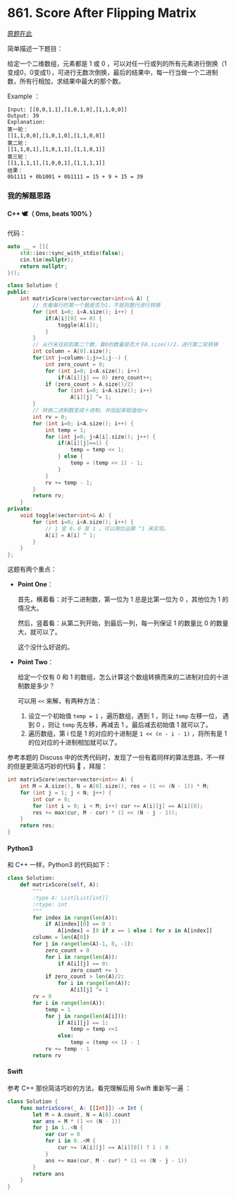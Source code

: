# 861. Score After Flipping Matrix

[原题在此](https://leetcode.com/problems/score-after-flipping-matrix/)

简单描述一下题目：

给定一个二维数组，元素都是 1 或 0 ，可以对任一行或列的所有元素进行倒换（1变成0，0变成1），可进行无数次倒换，最后的结果中，每一行当做一个二进制数，所有行相加，求结果中最大的那个数。

Example ：

```
Input: [[0,0,1,1],[1,0,1,0],[1,1,0,0]]
Output: 39
Explanation:
第一轮：
[[1,1,0,0],[1,0,1,0],[1,1,0,0]]
第二轮：
[[1,1,0,1],[1,0,1,1],[1,1,0,1]]
第三轮：
[[1,1,1,1],[1,0,0,1],[1,1,1,1]]
结果：
0b1111 + 0b1001 + 0b1111 = 15 + 9 + 15 = 39
```

### 我的解题思路

#### C++ 🕊（ 0ms, beats 100% ）

代码：

```c++
auto __ = []{
    std::ios::sync_with_stdio(false);
    cin.tie(nullptr);
    return nullptr;
}();

class Solution {
public:
    int matrixScore(vector<vector<int>>& A) {
        // 先看每行的第一个数是否为1，不是则整行进行转换
        for (int i=0; i<A.size(); i++) {
            if(A[i][0] == 0) {
                toggle(A[i]);
            }
        }
        // 从行末往前到第二个数，看0的数量是否大于A.size()/2，进行第二轮转换
        int column = A[0].size();
        for(int j=column-1;j>=1;j--) {
            int zero_count = 0;
            for (int i=0; i<A.size(); i++)
                if(A[i][j] == 0) zero_count++;
            if (zero_count > A.size()/2)
                for (int i=0; i<A.size(); i++)
                    A[i][j] ^= 1;
        }
        // 转换二进制数变成十进制，并加起来赋值给rv
        int rv = 0;
        for (int i=0; i<A.size(); i++) {
            int temp = 1;
            for (int j=0; j<A[i].size(); j++) {
                if(A[i][j]==1) {
                    temp = temp << 1;
                } else {
                    temp = (temp << 1) - 1;
                }
            }
            rv += temp - 1;
        }
        return rv;
    }
private:
    void toggle(vector<int>& A) {
        for (int i=0; i<A.size(); i++) {
            // 1 变 0，0 变 1 。可以用位运算 ^1 来实现。
            A[i] = A[i] ^ 1;
        }
    }
};
```

这题有两个重点：

- **Point One**：

  首先，横着看：对于二进制数，第一位为 1 总是比第一位为 0 ，其他位为 1 的情况大。

  然后，竖着看：从第二列开始，到最后一列，每一列保证 1 的数量比 0 的数量大，就可以了。

  这个没什么好说的。

- **Point Two**：

  给定一个仅有 0 和 1 的数组，怎么计算这个数组转换而来的二进制对应的十进制数是多少？

  可以用 `<<` 来解，有两种方法：

  1. 设立一个初始值 `temp = 1` ，遍历数组，遇到 1 ，则让 `temp` 左移一位， 遇到 0 ，则让 `temp` 先左移，再减去 1 。最后减去初始值 1 就可以了。
  2. 遍历数组，第 i 位是 1 的对应的十进制是 `1 << (n - i - 1)` ，将所有是 1 的位对应的十进制相加就可以了。

参考本题的 Discuss 中的优秀代码时，发现了一份有着同样的算法思路，不一样的但是更简洁巧妙的代码 👑 ，拜服：

```c++
int matrixScore(vector<vector<int>> A) {
    int M = A.size(), N = A[0].size(), res = (1 << (N - 1)) * M;
    for (int j = 1; j < N; j++) {
        int cur = 0;
        for (int i = 0; i < M; i++) cur += A[i][j] == A[i][0];
        res += max(cur, M - cur) * (1 << (N - j - 1));
    }
    return res;
}
```

#### Python3 

和 C++ 一样，Python3 的代码如下：

```PYTHON
class Solution:
    def matrixScore(self, A):
        """
        :type A: List[List[int]]
        :rtype: int
        """
        for index in range(len(A)):
        	if A[index][0] == 0 :
        		A[index] = [0 if x == 1 else 1 for x in A[index]]
        column = len(A[0])
        for j in range(len(A)-1, 0, -1):
        	zero_count = 0
        	for i in range(len(A)):
        		if A[i][j] == 0:
        			zero_count += 1
        	if zero_count > len(A)/2:
        		for i in range(len(A)):
        			A[i][j] ^= 1
        rv = 0
        for i in range(len(A)):
        	temp = 1
        	for j in range(len(A[i])):
        		if A[i][j] == 1:
        			temp = temp <<1
        		else:
        			temp = (temp << 1) - 1
        	rv += temp - 1
        return rv
```

#### Swift

参考 C++ 那份简洁巧妙的方法，看完理解后用 Swift 重新写一遍 ：

```swift
class Solution {
    func matrixScore(_ A: [[Int]]) -> Int {
        let M = A.count, N = A[0].count
        var ans = M * (1 << (N - 1))
        for j in 1..<N {
            var cur = 0
            for i in 0..<M {
                cur += (A[i][j] == A[i][0]) ? 1 : 0
            }
            ans += max(cur, M - cur) * (1 << (N - j - 1))
        }
        return ans
    }
}
```

